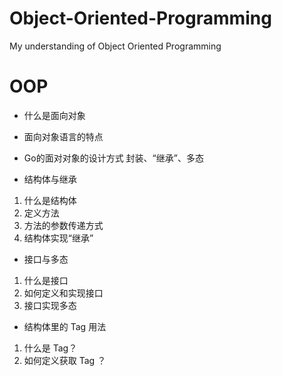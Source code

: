 # Object-Oriented-Programming
My understanding of Object Oriented Programming
# OOP
* 什么是面向对象

* 面向对象语言的特点

* Go的面对对象的设计方式
封装、“继承”、多态

* 结构体与继承
1. 什么是结构体
2. 定义方法
3. 方法的参数传递方式
4. 结构体实现“继承”

* 接口与多态
1. 什么是接口
2. 如何定义和实现接口
3. 接口实现多态

* 结构体里的 Tag 用法
1. 什么是 Tag？
2. 如何定义获取 Tag ？
